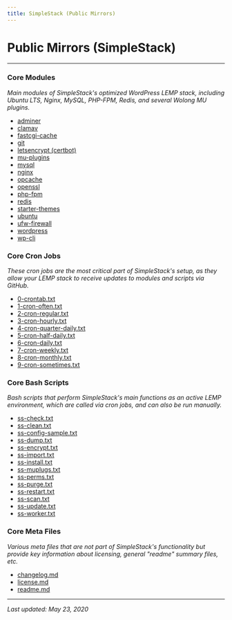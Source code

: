 ```yaml
---
title: SimpleStack (Public Mirrors)
---
```


# Public Mirrors (SimpleStack)

----

### Core Modules

*Main modules of SimpleStack's optimized WordPress LEMP stack, including Ubuntu LTS, Nginx, MySQL, PHP-FPM, Redis, and several Wolong MU plugins.*

* [adminer](/adminer/)
* [clamav](/clamav/)
* [fastcgi-cache](/fastcgi-cache/)
* [git](/git/)
* [letsencrypt (certbot)](/letsencrypt/)
* [mu-plugins](/mu-plugins/)
* [mysql](/mysql/)
* [nginx](/nginx/)
* [opcache](/opcache/)
* [openssl](/openssl/)
* [php-fpm](/php-fpm/)
* [redis](/redis/)
* [starter-themes](/starter-themes/)
* [ubuntu](/ubuntu/)
* [ufw-firewall](/ufw-firewall/)
* [wordpress](/wordpress/)
* [wp-cli](/wp-cli/)

### Core Cron Jobs

*These cron jobs are the most critical part of SimpleStack's setup, as they allow your LEMP stack to receive updates to modules and scripts via GitHub.*

* [0-crontab.txt](0-crontab.txt)
* [1-cron-often.txt](1-cron-often.txt)
* [2-cron-regular.txt](2-cron-regular.txt)
* [3-cron-hourly.txt](3-cron-hourly.txt)
* [4-cron-quarter-daily.txt](4-cron-quarter-daily.txt)
* [5-cron-half-daily.txt](5-cron-half-daily.txt)
* [6-cron-daily.txt](6-cron-daily.txt)
* [7-cron-weekly.txt](7-cron-weekly.txt)
* [8-cron-monthly.txt](8-cron-monthly.txt)
* [9-cron-sometimes.txt](9-cron-sometimes.txt)

### Core Bash Scripts

*Bash scripts that perform SimpleStack's main functions as an active LEMP environment, which are called via cron jobs, and can also be run manually.*

* [ss-check.txt](ss-check.txt)
* [ss-clean.txt](ss-clean.txt)
* [ss-config-sample.txt](ss-config-sample.txt)
* [ss-dump.txt](ss-dump.txt)
* [ss-encrypt.txt](ss-encrypt.txt)
* [ss-import.txt](ss-import.txt)
* [ss-install.txt](ss-install.txt)
* [ss-muplugs.txt](ss-muplugs.txt)
* [ss-perms.txt](ss-perms.txt)
* [ss-purge.txt](ss-purge.txt)
* [ss-restart.txt](ss-restart.txt)
* [ss-scan.txt](ss-scan.txt)
* [ss-update.txt](ss-update.txt)
* [ss-worker.txt](ss-worker.txt)

### Core Meta Files

*Various meta files that are not part of SimpleStack's functionality but provide key information about licensing, general "readme" summary files, etc.*

* [changelog.md](changelog.md)
* [license.md](license.md)
* [readme.md](readme.md)

----

*Last updated: May 23, 2020*